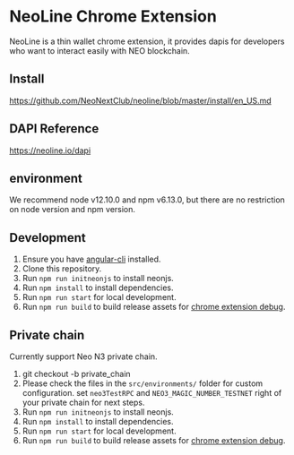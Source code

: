 # NeoLine Chrome Extension

NeoLine is a thin wallet chrome extension, it provides dapis for developers who want to interact easily with NEO blockchain.

## Install

https://github.com/NeoNextClub/neoline/blob/master/install/en_US.md

## DAPI Reference

https://neoline.io/dapi

## environment

We recommend node v12.10.0 and npm v6.13.0, but there are no restriction on node version and npm version.

## Development

1. Ensure you have [angular-cli](https://angular.io/cli) installed.
2. Clone this repository.
3. Run `npm run initneonjs` to install neonjs.
4. Run `npm install` to install dependencies.
5. Run `npm run start` for local development.
6. Run `npm run build` to build release assets for [chrome extension debug](https://developer.chrome.com/extensions/tut_debugging).

## Private chain

Currently support Neo N3 private chain.

1. git checkout -b private_chain
2. Please check the files in the `src/environments/` folder for custom configuration. set `neo3TestRPC` and `NEO3_MAGIC_NUMBER_TESTNET` right of your private chain for next steps.
3. Run `npm run initneonjs` to install neonjs.
4. Run `npm install` to install dependencies.
5. Run `npm run start` for local development.
6. Run `npm run build` to build release assets for [chrome extension debug](https://developer.chrome.com/extensions/tut_debugging).
